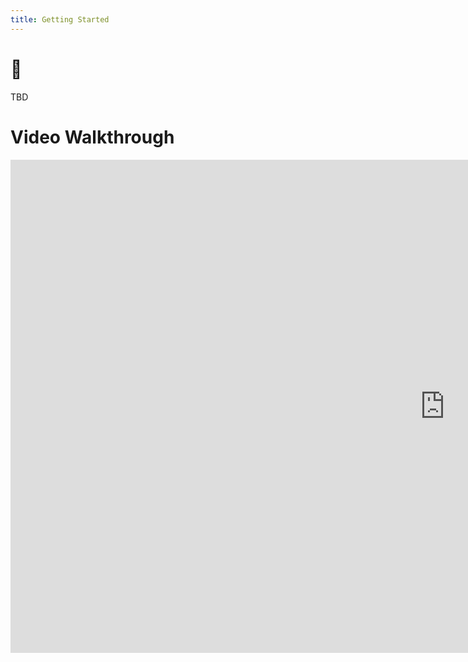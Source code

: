 ```yaml
---
title: Getting Started
---
```


# 🦄
TBD



# Video Walkthrough

<iframe width="1390" height="789" src="https://www.youtube.com/embed/U3op5UreV1Q" title="YouTube video player" frameborder="0" allow="accelerometer; autoplay; clipboard-write; encrypted-media; gyroscope; picture-in-picture" allowfullscreen></iframe>

